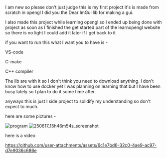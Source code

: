 I am new so please don't just judge this is my first project it's is made from scratch in opengl I did you the Dear ImGui lib for making a gui.

I also made this project while learning opengl so I ended up being done with project as soon as I finished the get started part of the learnopengl website so there is no light I could add it later if I get back to it

if you want to run this what I want you to have is -

  VS-code

  C-make
  
  C++ compiler
  
The lib are with it so I don't think you need to download anything. I don't know how to use docker yet I was planning on learning that but I have been busy lately so I plan to do it some time after.


anyways this is just I side project to solidify my understanding so don't expect to much.

here are some pictures -

![program](https://github.com/user-attachments/assets/2f2a52ae-5e52-4a04-ab5d-ea8f9cf683d5)
![250617_15h46m54s_screenshot](https://github.com/user-attachments/assets/e3890500-37d0-4961-b513-fd5cb40ab845)

here is a video 


https://github.com/user-attachments/assets/6c1e7bd6-32c0-4ae9-ac97-d7e9036c686e

